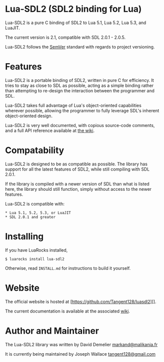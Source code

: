 Lua-SDL2 (SDL2 binding for Lua)
==================================

Lua-SDL2 is a pure C binding of SDL2 to Lua 5.1, Lua 5.2, Lua 5.3, and LuaJIT.

The current version is 2.1, compatible with SDL 2.0.1 - 2.0.5.

Lua-SDL2 follows the [SemVer](semver.org) standard with regards to project
versioning.

Features
========

Lua-SDL2 is a portable binding of SDL2, written in pure C for efficiency.
It tries to stay as close to SDL as possible, acting as a simple binding
rather than attempting to re-design the interaction between the programmer
and SDL.

Lua-SDL2 takes full advantage of Lua's object-oriented capabilities wherever
possible, allowing the programmer to fully leverage SDL's inherent
object-oriented design.

Lua-SDL2 is very well documented, with copious source-code comments, and a full
API reference available at [the wiki](https://github.com/Tangent128/LuaSDL2/wiki/).

Compatability
=============

Lua-SDL2 is designed to be as compatible as possible.  The library has support
for all the latest features of SDL2, while still compiling with SDL 2.0.1.

If the library is compiled with a newer version of SDL than what is listed here,
the library should still function, simply without access to the newer features.

Lua-SDL2 is compatible with:

	* Lua 5.1, 5.2, 5.3, or LuaJIT
	* SDL 2.0.1 and greater

Installing
==========

If you have LuaRocks installed,

    $ luarocks install lua-sdl2

Otherwise, read `INSTALL.md` for instructions to build it yourself.

Website
=======

The official website is hosted at [https://github.com/Tangent128/luasdl2][].

The current documentation is available at the associated
[wiki](https://github.com/Tangent128/luasdl2/wiki/).

Author and Maintainer
=====================

The Lua-SDL2 library was written by David Demelier <markand@malikania.fr>

It is currently being maintained by Joseph Wallace <tangent128@gmail.com>
